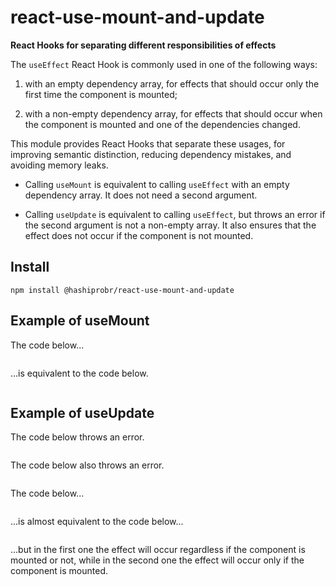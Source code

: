 react-use-mount-and-update
==========================

**React Hooks for separating different responsibilities of effects**

The `useEffect` React Hook is commonly used in one of the following ways:

1. with an empty dependency array, for effects that should occur only the first
   time the component is mounted;

2. with a non-empty dependency array, for effects that should occur when the
   component is mounted and one of the dependencies changed.

This module provides React Hooks that separate these usages, for improving
semantic distinction, reducing dependency mistakes, and avoiding memory leaks.

* Calling `useMount` is equivalent to calling `useEffect` with an empty
  dependency array. It does not need a second argument.

* Calling `useUpdate` is equivalent to calling `useEffect`, but throws an error
  if the second argument is not a non-empty array. It also ensures that the
  effect does not occur if the component is not mounted.


Install
-------

```
npm install @hashiprobr/react-use-mount-and-update
```


Example of useMount
-------------------

The code below...

``` js
```

...is equivalent to the code below.

``` js
```


Example of useUpdate
--------------------

The code below throws an error.

``` js
```

The code below also throws an error.

``` js
```

The code below...

``` js
```

...is almost equivalent to the code below...

``` js
```

...but in the first one the effect will occur regardless if the component is
mounted or not, while in the second one the effect will occur only if the
component is mounted.
